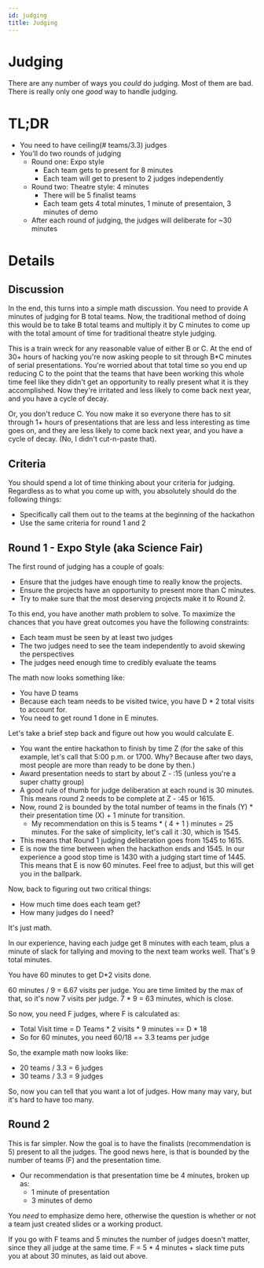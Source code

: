 ```yaml
---
id: judging 
title: Judging
---
```

# Judging

There are any number of ways you _could_ do judging.  Most of them are bad.  There is really only one _good_ way to handle judging.

# TL;DR
* You need to have ceiling(# teams/3.3) judges
* You'll do two rounds of judging
  * Round one:  Expo style
    * Each team gets to present for 8 minutes
    * Each team will get to present to 2 judges independently
  * Round two:  Theatre style: 4 minutes
    * There will be 5 finalist teams
    * Each team gets 4 total minutes, 1 minute of presentaion, 3 minutes of demo
  * After each round of judging, the judges will deliberate for ~30 minutes

# Details
## Discussion

In the end, this turns into a simple math discussion.  You need to provide A minutes of judging for B total teams.  Now, the traditional method of doing this would be to take B total teams and multiply it by C minutes to come up with the total amount of time for traditional theatre style judging.

This is a train wreck for any reasonable value of either B or C.   At the end of 30+ hours of hacking you're now asking people to sit through B*C minutes of serial presentations.  You're worried about that total time so you end up reducing C to the point that the teams that have been working this whole time feel like they didn't get an opportunity to really present what it is they accomplished.  Now they're irritated and less likely to come back next year, and you have a cycle of decay.

Or, you don't reduce C.  You now make it so everyone there has to sit through 1+ hours of presentations that are less and less interesting as time goes on, and they are less likely to come back next year, and you have a cycle of decay.  (No, I didn't cut-n-paste that).

## Criteria

You should spend a lot of time thinking about your criteria for judging.  Regardless as to what you come up with, you absolutely should do the following things:

* Specifically call them out to the teams at the beginning of the hackathon
* Use the same criteria for round 1 and 2

## Round 1 - Expo Style (aka Science Fair)

The first round of judging has a couple of goals: 

* Ensure that the judges have enough time to really know the projects. 
* Ensure the projects have an opportunity to present more than C minutes.
* Try to make sure that the most deserving projects make it to Round 2.

To this end, you have another math problem to solve.  To maximize the chances that you have great outcomes you have the following constraints:

* Each team must be seen by at least two judges
* The two judges need to see the team independently to avoid skewing the perspectives
* The judges need enough time to credibly evaluate the teams

The math now looks something like:

* You have D teams
* Because each team needs to be visited twice, you have D * 2 total visits to account for.
* You need to get round 1 done in E minutes. 

Let's take a brief step back and figure out how you would calculate E.  

* You want the entire hackathon to finish by time Z (for the sake of this example, let's call that 5:00 p.m. or 1700.  Why?  Because after two days, most people are more than ready to be done by then.)
* Award presentation needs to start by about Z - :15 (unless you're a super chatty group)
* A good rule of thumb for judge deliberation at each round is 30 minutes.  This means round 2 needs to be complete at Z - :45 or 1615.
* Now, round 2 is bounded by the total number of teams in the finals (Y) * their presentation time (X) + 1 minute for transition.
  * My recommendation on this is 5 teams * ( 4 + 1 ) minutes = 25 minutes.  For the sake of simplicity, let's call it :30, which is 1545.
* This means that Round 1 judging deliberation goes from 1545 to 1615.
* E is now the time between when the hackathon ends and 1545.  In our experience a good stop time is 1430 with a judging start time of 1445.  This means that E is now 60 minutes.  Feel free to adjust, but this will get you in the ballpark.

Now, back to figuring out two critical things:  
* How much time does each team get?
* How many judges do I need?

It's just math.

In our experience, having each judge get 8 minutes with each team, plus a minute of slack for tallying and moving to the next team works well.  That's 9 total minutes.

You have 60 minutes to get D*2 visits done.  

60 minutes / 9 = 6.67 visits per judge.  You are time limited by the max of that, so it's now 7 visits per judge.  7 * 9 = 63 minutes, which is close.

So now, you need F judges, where F is calculated as: 

* Total Visit time = D Teams * 2 visits * 9 minutes == D * 18 
* So for 60 minutes, you need 60/18 == 3.3 teams per judge

So, the example math now looks like:

* 20 teams / 3.3 = 6 judges
* 30 teams / 3.3 = 9 judges

So, now you can tell that you want a lot of judges.  How many may vary, but it's hard to have too many.

## Round 2

This is far simpler.  Now the goal is to have the finalists (recommendation is 5) present to all the judges.  The good news here, is that is bounded by the number of teams (F) and the presentation time.  

* Our recommendation is that presentation time be 4 minutes, broken up as:
  * 1 minute of presentation
  * 3 minutes of demo

You *need* to emphasize demo here, otherwise the question is whether or not a team just created slides or a working product.

If you go with F teams and 5 minutes the number of judges doesn't matter, since they all judge at the same time.  F = 5 * 4 minutes + slack time puts you at about 30 minutes, as laid out above.


